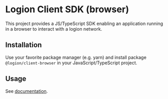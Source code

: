 # Logion Client SDK (browser)

This project provides a JS/TypeScript SDK enabling an application running in a browser to interact with a logion network.

## Installation

Use your favorite package manager (e.g. yarn) and install package `@logion/client-browser` in your JavaScript/TypeScript project.

## Usage

See [documentation](https://logion-network.github.io/logion-api/).
